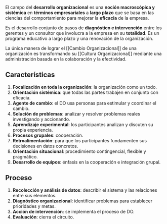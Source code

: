El campo del **desarrollo organizacional** es una **noción macroscópica y sistémica** en **términos empresariales** a **largo plazo** que se basa en las ciencias del comportamiento para mejorar la **eficacia** de la empresa.

Es el desarrollo conjunto de pasos de **diagnóstico e intervención** entre los gerentes y un consultor que involucra a la empresa en su **totalidad**. Es un programa educativo a largo plazo y una renovación de la organización.

La única manera de lograr el [[Cambio Organizacional]] de una organización es transformando su [[Cultura Organizacional]] mediante una administración basada en la colaboración y la efectividad.

## Características

1. **Focalización en toda la organización**: la organización como un todo.
2. **Orientación sistémica**: que todas las partes trabajen en conjunto con eficacia.
3. **Agente de cambio**: el DO usa personas para estimular y coordinar el cambio.
4. **Solución de problemas**: analizar y resolver problemas reales investigando y accionando.
5. **Aprendizaje experimental**: los participantes analizan y discuten su propia experiencia.
6. **Procesos grupales**: cooperación.
7. **Retroalimentación**: para que los participantes fundamenten sus decisiones en datos concretos.
8. **Orientación situacional**: procedimiento contingencial, flexible y pragmático.
9. **Desarrollo de equipos**: énfasis en la cooperación e integración grupal.

## Proceso

1. **Recolección y análisis de datos**: describir el sistema y las relaciones entre sus elementos.
2. **Diagnóstico organizacional**: identificar problemas para establecer prioridades y metas.
3. **Acción de intervención**: se implementa el proceso de DO.
4. **Evaluación**: cierra el circuito.

